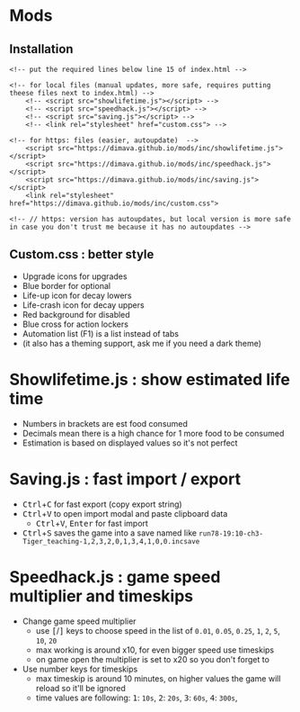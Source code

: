 # Mods

## Installation

	<!-- put the required lines below line 15 of index.html -->
	
	<!-- for local files (manual updates, more safe, requires putting theese files next to index.html) -->
		<!-- <script src="showlifetime.js"></script> -->
		<!-- <script src="speedhack.js"></script> -->
		<!-- <script src="saving.js"></script> -->
		<!-- <link rel="stylesheet" href="custom.css"> -->
	
	<!-- for https: files (easier, autoupdate)  -->
		<script src="https://dimava.github.io/mods/inc/showlifetime.js"></script>
		<script src="https://dimava.github.io/mods/inc/speedhack.js"></script>
		<script src="https://dimava.github.io/mods/inc/saving.js"></script>
		<link rel="stylesheet" href="https://dimava.github.io/mods/inc/custom.css">
	
	<!-- // https: version has autoupdates, but local version is more safe in case you don't trust me because it has no autoupdates -->

## Custom.css : better style
 - Upgrade icons for upgrades
 - Blue border for optional
 - Life-up icon for decay lowers
 - Life-crash icon for decay uppers
 - Red background for disabled
 - Blue cross for action lockers
 - Automation list (F1) is a list instead of tabs
 - (it also has a theming support, ask me if you need a dark theme)

# Showlifetime.js : show estimated life time
 - Numbers in brackets are est food consumed
 - Decimals mean there is a high chance for 1 more food to be consumed
 - Estimation is based on displayed values so it's not perfect

# Saving.js : fast import / export
 - <kbd>Ctrl</kbd>+<kbd>C</kbd> for fast export (copy export string)
 - <kbd>Ctrl</kbd>+<kbd>V</kbd> to open import modal and paste clipboard data
   - <kbd>Ctrl</kbd>+<kbd>V</kbd>, <kbd>Enter</kbd> for fast import
 - <kbd>Ctrl</kbd>+<kbd>S</kbd> saves the game into a save named like `run78-19꞉10-ch3-Tiger_teaching-1,2,3,2,0,1,3,4,1,0,0.incsave`

# Speedhack.js : game speed multiplier and timeskips
 - Change game speed multiplier
   - use <kbd>\[</kbd>/<kbd>\]</kbd> keys to choose speed in the list of `0.01`, `0.05`, `0.25`, `1`, `2`, `5`, `10`, `20`
   - max working is around x10, for even bigger speed use timeskips 
   - on game open the multiplier is set to x20 so you don't forget to
 - Use number keys for timeskips
   - max timeskip is around 10 minutes, on higher values the game will reload so it'll be ignored
   - time values are following: <kbd>1</kbd>: `10s`, <kbd>2</kbd>: `20s`, <kbd>3</kbd>: `60s`, <kbd>4</kbd>: `300s`, 